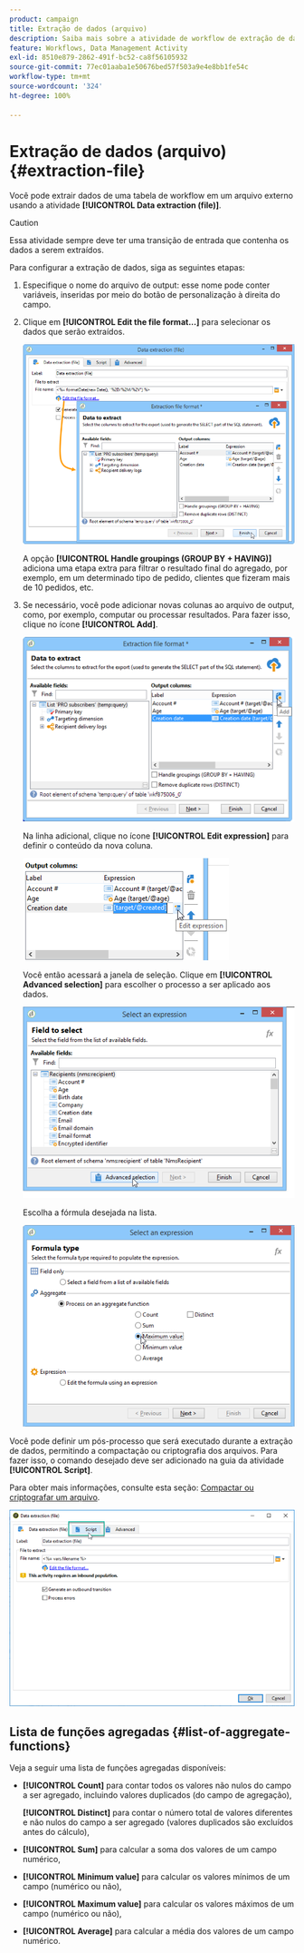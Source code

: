 ```yaml
---
product: campaign
title: Extração de dados (arquivo)
description: Saiba mais sobre a atividade de workflow de extração de dados (arquivo)
feature: Workflows, Data Management Activity
exl-id: 8510e879-2862-491f-bc52-ca8f56105932
source-git-commit: 77ec01aaba1e50676bed57f503a9e4e8bb1fe54c
workflow-type: tm+mt
source-wordcount: '324'
ht-degree: 100%

---
```


# Extração de dados (arquivo){#extraction-file}



Você pode extrair dados de uma tabela de workflow em um arquivo externo usando a atividade **[!UICONTROL Data extraction (file)]**.

>[!CAUTION]
>
>Essa atividade sempre deve ter uma transição de entrada que contenha os dados a serem extraídos.

Para configurar a extração de dados, siga as seguintes etapas:

1. Especifique o nome do arquivo de output: esse nome pode conter variáveis, inseridas por meio do botão de personalização à direita do campo.
1. Clique em **[!UICONTROL Edit the file format...]** para selecionar os dados que serão extraídos.

   ![](assets/s_advuser_extract_file_param.png)

   A opção **[!UICONTROL Handle groupings (GROUP BY + HAVING)]** adiciona uma etapa extra para filtrar o resultado final do agregado, por exemplo, em um determinado tipo de pedido, clientes que fizeram mais de 10 pedidos, etc.

1. Se necessário, você pode adicionar novas colunas ao arquivo de output, como, por exemplo, computar ou processar resultados. Para fazer isso, clique no ícone **[!UICONTROL Add]**.

   ![](assets/s_advuser_extract_file_add_col.png)

   Na linha adicional, clique no ícone **[!UICONTROL Edit expression]** para definir o conteúdo da nova coluna.

   ![](assets/s_advuser_extract_file_add_exp.png)

   Você então acessará a janela de seleção. Clique em **[!UICONTROL Advanced selection]** para escolher o processo a ser aplicado aos dados.

   ![](assets/s_advuser_extract_file_advanced_selection.png)

   Escolha a fórmula desejada na lista.

   ![](assets/s_advuser_extract_file_agregate_values.png)

Você pode definir um pós-processo que será executado durante a extração de dados, permitindo a compactação ou criptografia dos arquivos. Para fazer isso, o comando desejado deve ser adicionado na guia da atividade **[!UICONTROL Script]**.

Para obter mais informações, consulte esta seção: [Compactar ou criptografar um arquivo](use-workflow-data.md#zipping-or-encrypting-a-file).

![](assets/postprocessing_dataextraction.png)

## Lista de funções agregadas {#list-of-aggregate-functions}

Veja a seguir uma lista de funções agregadas disponíveis:

* **[!UICONTROL Count]** para contar todos os valores não nulos do campo a ser agregado, incluindo valores duplicados (do campo de agregação),

  **[!UICONTROL Distinct]** para contar o número total de valores diferentes e não nulos do campo a ser agregado (valores duplicados são excluídos antes do cálculo),

* **[!UICONTROL Sum]** para calcular a soma dos valores de um campo numérico,
* **[!UICONTROL Minimum value]** para calcular os valores mínimos de um campo (numérico ou não),
* **[!UICONTROL Maximum value]** para calcular os valores máximos de um campo (numérico ou não),
* **[!UICONTROL Average]** para calcular a média dos valores de um campo numérico.
